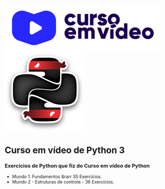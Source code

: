 [![Curso em video](https://github.com/TOPTOPUNIVERSE/CEV-PYTHON3/blob/main/images/logo_curso_em_video.png)](https://www.youtube.com/@CursoemVideo/playlists)
[![Python](https://github.com/TOPTOPUNIVERSE/CEV-PYTHON3/blob/main/images/logo_python.png)](https://www.python.org/doc/)
# Curso em vídeo de Python 3
### Exercícios de Python que fiz do Curso em vídeo de Python 

<ul>
    <li> Mundo 1: Fundamentos &rarr 35 Exercícios.</li>
    <li> Mundo 2 - Estruturas de controle - 36 Exercícios.</li>
</ul>

